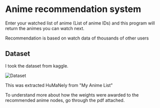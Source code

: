 # Anime recommendation system

Enter your watched list of anime (List of anime IDs) and this program will return the animes you can watch next.

Recommendation is based on watch data of thousands of other users 

## Dataset

I took the dataset from kaggle. 

![Dataset](https://www.kaggle.com/hernan4444/anime-recommendation-database-2020)

This was extracted HuMaNely from "My Anime List" 

To understand more about how the weights were awarded to the recommended anime nodes, go through the pdf attached.